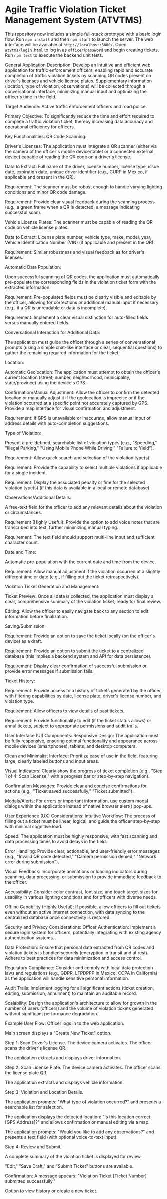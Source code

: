 # Agile Traffic Violation Ticket Management System (ATVTMS)

This repository now includes a simple full‑stack prototype with a basic login flow.
Run `npm install` and then `npm start` to launch the server. The web interface will be available at `http://localhost:3000/`.
Open `atvtms/login.html` to log in as `officer`/`password` and begin creating tickets.
Run `npm test` to execute the backend unit tests.


General Application Description:
Develop an intuitive and efficient web application for traffic enforcement officers, enabling rapid and accurate completion of traffic violation tickets by scanning QR codes present on driver's licenses and vehicle license plates. Supplementary information (location, type of violation, observations) will be collected through a conversational interface, minimizing manual input and optimizing the officer's time in the field.

Target Audience:
Active traffic enforcement officers and road police.

Primary Objective:
To significantly reduce the time and effort required to complete a traffic violation ticket, thereby increasing data accuracy and operational efficiency for officers.

Key Functionalities:
QR Code Scanning:

Driver's Licenses: The application must integrate a QR scanner (either via the camera of the officer's mobile device/tablet or a connected external device) capable of reading the QR code on a driver's license.

Data to Extract: Full name of the driver, license number, license type, issue date, expiration date, unique driver identifier (e.g., CURP in Mexico, if applicable and present in the QR).

Requirement: The scanner must be robust enough to handle varying lighting conditions and minor QR code damage.

Requirement: Provide clear visual feedback during the scanning process (e.g., a green frame when a QR is detected, a message indicating successful scan).

Vehicle License Plates: The scanner must be capable of reading the QR code on vehicle license plates.

Data to Extract: License plate number, vehicle type, make, model, year, Vehicle Identification Number (VIN) (if applicable and present in the QR).

Requirement: Similar robustness and visual feedback as for driver's licenses.

Automatic Data Population:

Upon successful scanning of QR codes, the application must automatically pre-populate the corresponding fields in the violation ticket form with the extracted information.

Requirement: Pre-populated fields must be clearly visible and editable by the officer, allowing for corrections or additional manual input if necessary (e.g., if a QR is unreadable or data is incomplete).

Requirement: Implement a clear visual distinction for auto-filled fields versus manually entered fields.

Conversational Interaction for Additional Data:

The application must guide the officer through a series of conversational prompts (using a simple chat-like interface or clear, sequential questions) to gather the remaining required information for the ticket.

Location:

Automatic Geolocation: The application must attempt to obtain the officer's current location (street, number, neighborhood, municipality, state/province) using the device's GPS.

Confirmation/Manual Adjustment: Allow the officer to confirm the detected location or manually adjust it if the geolocation is imprecise or if the violation occurred at a specific point not accurately captured by GPS. Provide a map interface for visual confirmation and adjustment.

Requirement: If GPS is unavailable or inaccurate, allow manual input of address details with auto-completion suggestions.

Type of Violation:

Present a pre-defined, searchable list of violation types (e.g., "Speeding," "Illegal Parking," "Using Mobile Phone While Driving," "Failure to Yield").

Requirement: Allow quick search and selection of the violation type(s).

Requirement: Provide the capability to select multiple violations if applicable for a single incident.

Requirement: Display the associated penalty or fine for the selected violation type(s) (if this data is available in a local or remote database).

Observations/Additional Details:

A free-text field for the officer to add any relevant details about the violation or circumstances.

Requirement (Highly Useful): Provide the option to add voice notes that are transcribed into text, further minimizing manual typing.

Requirement: The text field should support multi-line input and sufficient character count.

Date and Time:

Automatic pre-population with the current date and time from the device.

Requirement: Allow manual adjustment if the violation occurred at a slightly different time or date (e.g., if filling out the ticket retrospectively).

Violation Ticket Generation and Management:

Ticket Preview: Once all data is collected, the application must display a clear, comprehensive summary of the violation ticket, ready for final review.

Editing: Allow the officer to easily navigate back to any section to edit information before finalization.

Saving/Submission:

Requirement: Provide an option to save the ticket locally (on the officer's device) as a draft.

Requirement: Provide an option to submit the ticket to a centralized database (this implies a backend system and API for data persistence).

Requirement: Display clear confirmation of successful submission or provide error messages if submission fails.

Ticket History:

Requirement: Provide access to a history of tickets generated by the officer, with filtering capabilities by date, license plate, driver's license number, and violation type.

Requirement: Allow officers to view details of past tickets.

Requirement: Provide functionality to edit (if the ticket status allows) or annul tickets, subject to appropriate permissions and audit trails.

User Interface (UI) Components:
Responsive Design: The application must be fully responsive, ensuring optimal functionality and appearance across mobile devices (smartphones), tablets, and desktop computers.

Clean and Minimalist Interface: Prioritize ease of use in the field, featuring large, clearly labeled buttons and input areas.

Visual Indicators: Clearly show the progress of ticket completion (e.g., "Step 1 of 4: Scan License," with a progress bar or step-by-step navigation).

Confirmation Messages: Provide clear and concise confirmations for actions (e.g., "Ticket saved successfully," "Ticket submitted").

Modals/Alerts: For errors or important information, use custom modal dialogs within the application instead of native browser alert() pop-ups.

User Experience (UX) Considerations:
Intuitive Workflow: The process of filling out a ticket must be linear, logical, and guide the officer step-by-step with minimal cognitive load.

Speed: The application must be highly responsive, with fast scanning and data processing times to avoid delays in the field.

Error Handling: Provide clear, actionable, and user-friendly error messages (e.g., "Invalid QR code detected," "Camera permission denied," "Network error during submission").

Visual Feedback: Incorporate animations or loading indicators during scanning, data processing, or submission to provide immediate feedback to the officer.

Accessibility: Consider color contrast, font size, and touch target sizes for usability in various lighting conditions and for officers with diverse needs.

Offline Capability (Highly Useful): If possible, allow officers to fill out tickets even without an active internet connection, with data syncing to the centralized database once connectivity is restored.

Security and Privacy Considerations:
Officer Authentication: Implement a secure login system for officers, potentially integrating with existing agency authentication systems.

Data Protection: Ensure that personal data extracted from QR codes and violation tickets is handled securely (encryption in transit and at rest). Adhere to best practices for data minimization and access control.

Regulatory Compliance: Consider and comply with local data protection laws and regulations (e.g., GDPR, LFPDPPP in Mexico, CCPA in California) as the application will handle sensitive personal information.

Audit Trails: Implement logging for all significant actions (ticket creation, editing, submission, annulment) to maintain an auditable record.

Scalability:
Design the application's architecture to allow for growth in the number of users (officers) and the volume of violation tickets generated without significant performance degradation.

Example User Flow:
Officer logs in to the web application.

Main screen displays a "Create New Ticket" option.

Step 1: Scan Driver's License. The device camera activates. The officer scans the driver's license QR.

The application extracts and displays driver information.

Step 2: Scan License Plate. The device camera activates. The officer scans the license plate QR.

The application extracts and displays vehicle information.

Step 3: Violation and Location Details.

The application prompts: "What type of violation occurred?" and presents a searchable list for selection.

The application displays the detected location: "Is this location correct: [GPS Address]?" and allows confirmation or manual editing via a map.

The application prompts: "Would you like to add any observations?" and presents a text field (with optional voice-to-text input).

Step 4: Review and Submit.

A complete summary of the violation ticket is displayed for review.

"Edit," "Save Draft," and "Submit Ticket" buttons are available.

Confirmation: A message appears: "Violation Ticket [Ticket Number] submitted successfully."

Option to view history or create a new ticket.